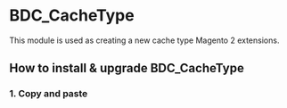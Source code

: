 # BDC_CacheType

This module is used as creating a new cache type Magento 2 extensions.



## How to install & upgrade BDC_CacheType


### 1. Copy and paste

